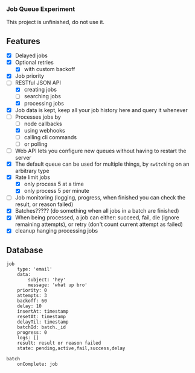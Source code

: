 ### Job Queue Experiment
This project is unfinished, do not use it.

## Features
* [x] Delayed jobs
* [x] Optional retries
	* [x] with custom backoff
* [x] Job priority
* [ ] RESTful JSON API
	* [x] creating jobs
	* [ ] searching jobs
	* [x] processing jobs
* [x] Job data is kept, keep all your job history here and query it whenever
* [ ] Processes jobs by
	* [ ] node callbacks
	* [x] using webhooks
	* [ ] calling cli commands
	* [ ] or polling
* [ ] Web API lets you configure new queues without having to restart the server
* [x] The default queue can be used for multiple things, by `switch`ing on an arbitrary type
* [x] Rate limit jobs
	* [x] only process 5 at a time
	* [x] only process 5 per minute
* [ ] Job monitoring (logging, progress, when finished you can check the result, or reason failed)
* [x] Batches????? (do something when all jobs in a batch are finished)
* [x] When being processed, a job can either: succeed, fail, die (ignore remaining attempts), or retry (don't count current attempt as failed)
* [x] cleanup hanging processing jobs

## Database
	job
		type: 'email'
		data:
			subject: 'hey'
			message: 'what up bro'
		priority: 0
		attempts: 3
		backoff: 60
		delay: 10
		insertAt: timestamp
		resetAt: timestamp
		delayTil: timestamp
		batchId: batch._id
		progress: 0
		logs: []
		result: result or reason failed
		state: pending,active,fail,success,delay

	batch
		onComplete: job

